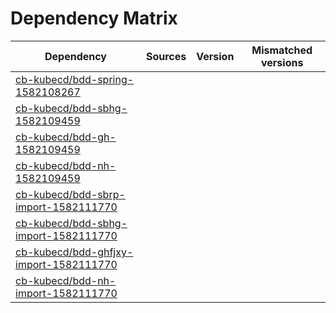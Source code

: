 # Dependency Matrix

Dependency | Sources | Version | Mismatched versions
---------- | ------- | ------- | -------------------
[cb-kubecd/bdd-spring-1582108267](https://github.com/cb-kubecd/bdd-spring-1582108267.git) |  | []() | 
[cb-kubecd/bdd-sbhg-1582109459](https://github.com/cb-kubecd/bdd-sbhg-1582109459.git) |  | []() | 
[cb-kubecd/bdd-gh-1582109459](https://github.com/cb-kubecd/bdd-gh-1582109459.git) |  | []() | 
[cb-kubecd/bdd-nh-1582109459](https://github.com/cb-kubecd/bdd-nh-1582109459.git) |  | []() | 
[cb-kubecd/bdd-sbrp-import-1582111770](https://github.com/cb-kubecd/bdd-sbrp-import-1582111770.git) |  | []() | 
[cb-kubecd/bdd-sbhg-import-1582111770](https://github.com/cb-kubecd/bdd-sbhg-import-1582111770.git) |  | []() | 
[cb-kubecd/bdd-ghfjxy-import-1582111770](https://github.com/cb-kubecd/bdd-ghfjxy-import-1582111770.git) |  | []() | 
[cb-kubecd/bdd-nh-import-1582111770](https://github.com/cb-kubecd/bdd-nh-import-1582111770.git) |  | []() | 
